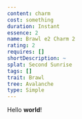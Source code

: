 ```yaml
---
content: charm
cost: something
duration: Instant
essence: 2
name: Brawl e2 Charm 2
rating: 2
requires: []
shortDescription: ~
splat: Second Sunrise
tags: []
trait: Brawl
tree: Avalanche
type: Simple
---
```


Hello **world**!
